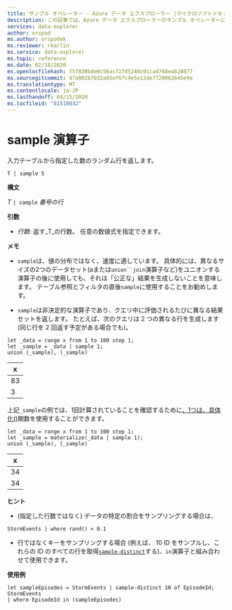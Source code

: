 ```yaml
---
title: サンプル オペレーター - Azure データ エクスプローラー |マイクロソフトドキュメント
description: この記事では、Azure データ エクスプローラーのサンプル オペレーターについて説明します。
services: data-explorer
author: orspod
ms.author: orspodek
ms.reviewer: rkarlin
ms.service: data-explorer
ms.topic: reference
ms.date: 02/18/2020
ms.openlocfilehash: 757830bde0c56ac727d5240c01ca4768eab28877
ms.sourcegitcommit: 47a002b7032a05ef67c4e5e12de7720062645e9e
ms.translationtype: MT
ms.contentlocale: ja-JP
ms.lasthandoff: 04/15/2020
ms.locfileid: "81510032"
---
```

# <a name="sample-operator"></a>sample 演算子

入力テーブルから指定した数のランダム行を返します。

```kusto
T | sample 5
```

**構文**

_T_ `| sample` _番号の行_

**引数**

- _行数_: 返す_T_の行数。 任意の数値式を指定できます。

**メモ**

- `sample`は、値の分布ではなく、速度に適しています。 具体的には、異なるサイズの2つのデータセット(aまたは`union``join`演算子など)をユニオンする演算子の後に使用しても、それは「公正な」結果を生成しないことを意味します。 テーブル参照とフィルタの直後`sample`に使用することをお勧めします。

- `sample`は非決定的な演算子であり、クエリ中に評価されるたびに異なる結果セットを返します。 たとえば、次のクエリは 2 つの異なる行を生成します (同じ行を 2 回返す予定がある場合でも)。

```kusto
let _data = range x from 1 to 100 step 1;
let _sample = _data | sample 1;
union (_sample), (_sample)
```

| x   |
| --- |
| 83  |
| 3   |

上記`_sample`の例では、1回計算されていることを確認するために[、1つは、具体化()](./materializefunction.md)関数を使用することができます。

```kusto
let _data = range x from 1 to 100 step 1;
let _sample = materialize(_data | sample 1);
union (_sample), (_sample)
```

| x   |
| --- |
| 34  |
| 34  |

**ヒント**

- (指定した行数ではなく) データの特定の割合をサンプリングする場合は、

```kusto
StormEvents | where rand() < 0.1
```

- 行ではなくキーをサンプリングする場合 (例えば、 10 ID をサンプルし、これらの ID のすべての行を取得[`sample-distinct`](./sampledistinctoperator.md)する)、`in`演算子と組み合わせて使用できます。

**使用例**

```kusto
let sampleEpisodes = StormEvents | sample-distinct 10 of EpisodeId;
StormEvents
| where EpisodeId in (sampleEpisodes)
```